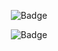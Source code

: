 <p align="center">
  <img alt="Badge" src="https://visitor-badges.glitch.me?username=sreechar&repo=srch&label=Views&style=for-the-badge&color=%23457BFF&&logo=Github&contentType=svg">
</p>
<p align="center">
  <img alt="Badge" src="https://forthebadge.com/images/badges/works-on-my-machine.svg">
</p>
